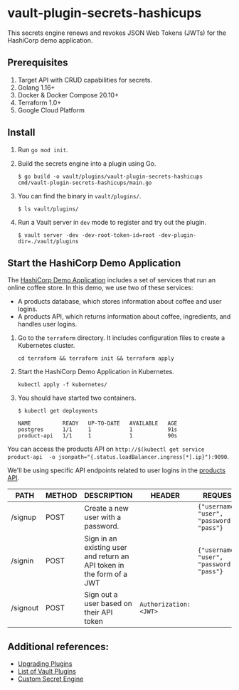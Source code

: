 # vault-plugin-secrets-hashicups

This secrets engine renews and revokes JSON Web Tokens (JWTs)
for the HashiCorp demo application.
## Prerequisites

1. Target API with CRUD capabilities for secrets.
1. Golang 1.16+
1. Docker &  Docker Compose 20.10+
1. Terraform 1.0+
1. Google Cloud Platform

## Install

1. Run `go mod init`.

1. Build the secrets engine into a plugin using Go.
   ```shell
   $ go build -o vault/plugins/vault-plugin-secrets-hashicups cmd/vault-plugin-secrets-hashicups/main.go
   ```

1. You can find the binary in `vault/plugins/`.
   ```shell
   $ ls vault/plugins/
   ```

1. Run a Vault server in `dev` mode to register and try out the plugin.
   ```shell
   $ vault server -dev -dev-root-token-id=root -dev-plugin-dir=./vault/plugins
   ```

## Start the HashiCorp Demo Application

The [HashiCorp Demo Application](https://github.com/hashicorp-demoapp)
includes a set of services that run
an online coffee store. In this demo, we use two of these services:

- A products database, which stores information about coffee and
  user logins.
- A products API, which returns information about coffee, ingredients,
  and handles user logins.

1. Go to the `terraform` directory. It includes configuration files
   to create a Kubernetes cluster.
   ```shell
   cd terraform && terraform init && terraform apply
   ```

1. Start the HashiCorp Demo Application in Kubernetes.
   ```shell
   kubectl apply -f kubernetes/
   ```

1. You should have started two containers.
   ```shell
   $ kubectl get deployments

   NAME          READY   UP-TO-DATE   AVAILABLE   AGE
   postgres      1/1     1            1           91s
   product-api   1/1     1            1           90s
   ```

You can access the products API
on `http://$(kubectl get service product-api  -o jsonpath="{.status.loadBalancer.ingress[*].ip}"):9090`.

We'll be using specific API endpoints related to user
logins in the [products API](https://github.com/hashicorp-demoapp/product-api-go).

| PATH | METHOD | DESCRIPTION | HEADER | REQUEST | RESPONSE |
| ----------- | ----------- | ----------- | ----------- | ----------- | ----------- |
| /signup | POST | Create a new user with a password. | | `{"username": "user", "password": "pass"}` | `{"UserID":1,"Username":"user","token":"<JWT>"}` |
| /signin | POST | Sign in an existing user and return an API token in the form of a JWT | | `{"username": "user", "password": "pass"}` | `{"UserID":1,"Username":"user","token":"<JWT>"}` |
| /signout | POST | Sign out a user based on their API token | `Authorization:<JWT>` | | `Signed out user` |

## Additional references:

- [Upgrading Plugins](https://www.vaultproject.io/docs/upgrading/plugins)
- [List of Vault Plugins](https://www.vaultproject.io/docs/plugin-portal)
- [Custom Secret Engine](https://learn.hashicorp.com/tutorials/vault/custom-secrets-engine-build?in=vault/custom-secrets-engine)